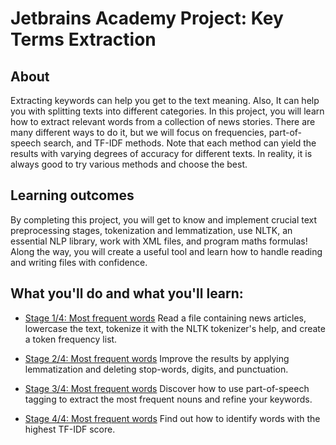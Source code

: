 # Jetbrains Academy Project: Key Terms Extraction

## **About**  
Extracting keywords can help you get to the text meaning. Also, It can help you with splitting texts into different categories. In this project, you will learn how to extract relevant words from a collection of news stories. There are many different ways to do it, but we will focus on frequencies, part-of-speech search, and TF-IDF methods. Note that each method can yield the results with varying degrees of accuracy for different texts. In reality, it is always good to try various methods and choose the best.  
## **Learning outcomes**  
By completing this project, you will get to know and implement crucial text preprocessing stages, tokenization and lemmatization, use NLTK, an essential NLP library, work with XML files, and program maths formulas! Along the way, you will create a useful tool and learn how to handle reading and writing files with confidence.
## **What you'll do and what you'll learn:**  
- [Stage 1/4: Most frequent words](https://hyperskill.org/projects/166/stages/860/implement)
Read a file containing news articles, lowercase the text, tokenize it with the NLTK tokenizer's help, and create a token frequency list.

- [Stage 2/4: Most frequent words](https://hyperskill.org/projects/166/stages/861/implement) 
Improve the results by applying lemmatization and deleting stop-words, digits, and punctuation. 

- [Stage 3/4: Most frequent words](https://hyperskill.org/projects/166/stages/862/implement)
Discover how to use part-of-speech tagging to extract the most frequent nouns and refine your keywords.

- [Stage 4/4: Most frequent words](https://hyperskill.org/projects/166/stages/863/implement) 
Find out how to identify words with the highest TF-IDF score. 
